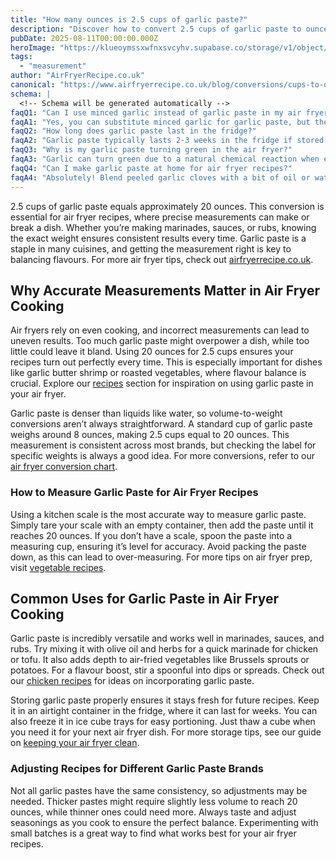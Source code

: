 ```yaml
---
title: "How many ounces is 2.5 cups of garlic paste?"
description: "Discover how to convert 2.5 cups of garlic paste to ounces for perfect air fryer recipes. Get accurate measurements in seconds!"
pubDate: 2025-08-11T00:00:00.000Z
heroImage: "https://klueoymssxwfnxsvcyhv.supabase.co/storage/v1/object/public/Shmucket/how-many-ounces-is-2-5-cups-of-garlic-paste.webp"
tags:
  - "measurement"
author: "AirFryerRecipe.co.uk"
canonical: "https://www.airfryerrecipe.co.uk/blog/conversions/cups-to-ounces/how-many-ounces-is-2-5-cups-of-garlic-paste"
schema: |
  <!-- Schema will be generated automatically -->
faqQ1: "Can I use minced garlic instead of garlic paste in my air fryer recipes?"
faqA1: "Yes, you can substitute minced garlic for garlic paste, but the measurements will differ. Minced garlic is less dense, so you’ll need about 1.5 times the volume to match the flavour intensity of paste. Adjust seasonings to taste for the best results."
faqQ2: "How long does garlic paste last in the fridge?"
faqA2: "Garlic paste typically lasts 2-3 weeks in the fridge if stored in an airtight container. For longer storage, freeze it in small portions. Always check for off smells or mould before using."
faqQ3: "Why is my garlic paste turning green in the air fryer?"
faqA3: "Garlic can turn green due to a natural chemical reaction when exposed to heat or acidic ingredients. It’s safe to eat but may look unusual. To prevent this, mix the paste with oil before cooking."
faqQ4: "Can I make garlic paste at home for air fryer recipes?"
faqA4: "Absolutely! Blend peeled garlic cloves with a bit of oil or water until smooth. Homemade paste is fresher and free of preservatives. Store it in the fridge or freezer for future use."
---
```

<p>2.5 cups of garlic paste equals approximately 20 ounces. This conversion is essential for air fryer recipes, where precise measurements can make or break a dish. Whether you’re making marinades, sauces, or rubs, knowing the exact weight ensures consistent results every time. Garlic paste is a staple in many cuisines, and getting the measurement right is key to balancing flavours. For more air fryer tips, check out <a href=https://www.airfryerrecipe.co.uk>airfryerrecipe.co.uk</a>.</p>  

<h2>Why Accurate Measurements Matter in Air Fryer Cooking</h2>  
<p>Air fryers rely on even cooking, and incorrect measurements can lead to uneven results. Too much garlic paste might overpower a dish, while too little could leave it bland. Using 20 ounces for 2.5 cups ensures your recipes turn out perfectly every time. This is especially important for dishes like garlic butter shrimp or roasted vegetables, where flavour balance is crucial. Explore our <a href=https://www.airfryerrecipe.co.uk/recipes>recipes</a> section for inspiration on using garlic paste in your air fryer.</p>  

<p>Garlic paste is denser than liquids like water, so volume-to-weight conversions aren’t always straightforward. A standard cup of garlic paste weighs around 8 ounces, making 2.5 cups equal to 20 ounces. This measurement is consistent across most brands, but checking the label for specific weights is always a good idea. For more conversions, refer to our <a href=https://www.airfryerrecipe.co.uk/air-fryer-conversion-chart>air fryer conversion chart</a>.</p>  

<h3>How to Measure Garlic Paste for Air Fryer Recipes</h3>  
<p>Using a kitchen scale is the most accurate way to measure garlic paste. Simply tare your scale with an empty container, then add the paste until it reaches 20 ounces. If you don’t have a scale, spoon the paste into a measuring cup, ensuring it’s level for accuracy. Avoid packing the paste down, as this can lead to over-measuring. For more tips on air fryer prep, visit <a href=https://www.airfryerrecipe.co.uk/recipe-category/vegetables>vegetable recipes</a>.</p>  

<h2>Common Uses for Garlic Paste in Air Fryer Cooking</h2>  
<p>Garlic paste is incredibly versatile and works well in marinades, sauces, and rubs. Try mixing it with olive oil and herbs for a quick marinade for chicken or tofu. It also adds depth to air-fried vegetables like Brussels sprouts or potatoes. For a flavour boost, stir a spoonful into dips or spreads. Check out our <a href=https://www.airfryerrecipe.co.uk/recipe-category/chicken>chicken recipes</a> for ideas on incorporating garlic paste.</p>  

<p>Storing garlic paste properly ensures it stays fresh for future recipes. Keep it in an airtight container in the fridge, where it can last for weeks. You can also freeze it in ice cube trays for easy portioning. Just thaw a cube when you need it for your next air fryer dish. For more storage tips, see our guide on <a href=https://www.airfryerrecipe.co.uk/air-fryer-cleaner>keeping your air fryer clean</a>.</p>  

<h3>Adjusting Recipes for Different Garlic Paste Brands</h3>  
<p>Not all garlic pastes have the same consistency, so adjustments may be needed. Thicker pastes might require slightly less volume to reach 20 ounces, while thinner ones could need more. Always taste and adjust seasonings as you cook to ensure the perfect balance. Experimenting with small batches is a great way to find what works best for your air fryer recipes.</p>
